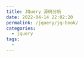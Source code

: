```yaml
---
title: JQuery 源码分析
date: 2022-04-14 22:02:20
permalink: /jquery/jq-book/
categories:
  - jquery
tags:
  - 
---
```


<Pdf src="/assets/pdf/Jquery1.2.6源码分析.pdf"/>
